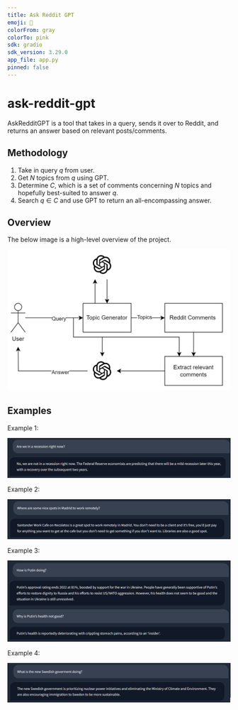```yaml
---
title: Ask Reddit GPT
emoji: 📜
colorFrom: gray
colorTo: pink
sdk: gradio
sdk_version: 3.29.0
app_file: app.py
pinned: false
---
```


# ask-reddit-gpt

AskRedditGPT is a tool that takes in a query, sends it over to Reddit, and returns an answer based on relevant posts/comments.

## Methodology

1. Take in query $q$ from user.
2. Get $N$ topics from $q$ using GPT.
3. Determine $C$, which is a set of comments concerning $N$ topics and hopefully best-suited to answer $q$.
4. Search $q \in C$ and use GPT to return an all-encompassing answer.

## Overview

The below image is a high-level overview of the project.

![Overview](imgs/overview.png)

## Examples

Example 1:

![Example 1](imgs/e1.png)

Example 2:

![Example 2](imgs/e2.png)

Example 3:

![Example 3](imgs/e3.png)

Example 4:

![Example 4](imgs/e4.png)
